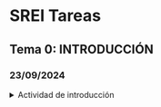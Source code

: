 
# SREI Tareas

## Tema 0: INTRODUCCIÓN

### 23/09/2024

<details>

<summary>Actividad de introducción</summary>

> * [ ] [HTTP Introduction](/Tema0/Actividades/0.1_HTTP.md)
> * [ ] [UDP and TCP: Comparison of Transport Protocols](/Tema0/Actividades/0.2_UDPTCP.md)
> * [ ] [Práctica telnet/http](/Tema0/Actividades/0.3_TelnetHTTP.md)
> * [ ] [Usando cURL](/Tema0/Actividades/0.4_cURL.md)
> * [ ] [Práctica servidor web](/Tema0/Actividades/0.5_ServWeb.md)            
> * [ ] [Repositorio GitHub](/Tema0/Actividades/0.6_GitHub.md)

</details>
